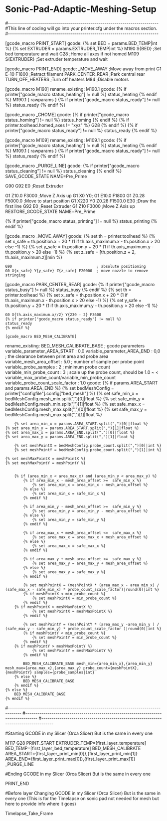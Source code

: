 # Sonic-Pad-Adaptic-Meshing-Setup
#---------------------------------------------------------------------------
#This line of coding will go into your printer.cfg under the macros section.
#---------------------------------------------------------------------------



[gcode_macro PRINT_START]
gcode:
  {% set BED = params.BED_TEMP|int %}
  {% set EXTRUDER = params.EXTRUDER_TEMP|int %}
  M190 S{BED}  ;Set bed temperature and wait
  G28  ;Home all axes if not homed
  M109 S{EXTRUDER}  ;Set extruder temperature and wait


[gcode_macro PRINT_END]
gcode:
  _MOVE_AWAY  ;Move away from print
  G1 E-10 F1800  ;Retract filament
  PARK_CENTER_REAR  ;Park central rear
  TURN_OFF_HEATERS  ;Turn off heaters
  M84  ;Disable motors


[gcode_macro M190]
rename_existing: M190.1
gcode:
  {% if printer["gcode_macro status_heating"] != null %}
    status_heating
  {% endif %}
    M190.1 { rawparams }
  {% if printer["gcode_macro status_ready"] != null %}
    status_ready
  {% endif %}


[gcode_macro _CHOME]
gcode:
  {% if printer["gcode_macro status_homing"] != null %}
    status_homing
  {% endif %}
  {% if printer.toolhead.homed_axes != "xyz" %}
  G28
  {% endif %}
  {% if printer["gcode_macro status_ready"] != null %}
    status_ready
  {% endif %}

[gcode_macro M109]
rename_existing: M109.1
gcode:
  {% if printer["gcode_macro status_heating"] != null %}
    status_heating
  {% endif %}
    M109.1 { rawparams }
  {% if printer["gcode_macro status_ready"] != null %}
    status_ready
  {% endif %}


[gcode_macro _PURGE_LINE]
gcode:
  {% if printer["gcode_macro status_cleaning"] != null %}
    status_cleaning
  {% endif %}
  SAVE_GCODE_STATE NAME=Pre_Prime
        
  G90
  G92 E0 ;Reset Extruder

  G1 Z10.0 F3000 ;Move Z Axis up
  G1 X0 Y0;
  G1 E10.0 F1800
  G1 Z0.28 F5000.0 ;Move to start position
  G1 X220 Y0 Z0.28 F1500.0 E30 ;Draw the first line
  G92 E0 ;Reset Extruder
  G1 Z10 F3000 ;Move Z Axis up
  RESTORE_GCODE_STATE NAME=Pre_Prime

  {% if printer["gcode_macro status_printing"] != null %}
    status_printing
  {% endif %}


[gcode_macro _MOVE_AWAY]
gcode:
    {% set th = printer.toolhead %}
    {% set x_safe = th.position.x + 20 * (1 if th.axis_maximum.x - th.position.x > 20 else -1) %}
    {% set y_safe = th.position.y + 20 * (1 if th.axis_maximum.y - th.position.y > 20 else -1) %}
    {% set z_safe = [th.position.z + 2, th.axis_maximum.z]|min %}
      
    G90                                      ; absolute positioning
    G0 X{x_safe} Y{y_safe} Z{z_safe} F20000  ; move nozzle to remove stringing


[gcode_macro PARK_CENTER_REAR]
gcode:
    {% if printer["gcode_macro status_busy"] != null %}
      status_busy
    {% endif %}
    {% set th = printer.toolhead %}
    {% set x_safe = th.position.x + 20 * (1 if th.axis_maximum.x - th.position.x > 20 else -1) %}
    {% set y_safe = th.position.y + 20 * (1 if th.axis_maximum.y - th.position.y > 20 else -1) %}

    G0 X{th.axis_maximum.x//2} Y{230 - 2} F3600  
    {% if printer["gcode_macro status_ready"] != null %}
    status_ready
    {% endif %}
    
    [gcode_macro BED_MESH_CALIBRATE]
rename_existing: BED_MESH_CALIBRATE_BASE
; gcode parameters
variable_parameter_AREA_START : 0,0
variable_parameter_AREA_END : 0,0
; the clearance between print area and probe area 
variable_mesh_area_offset : 5.0
; number of sample per probe point
variable_probe_samples : 2
; minimum probe count
variable_min_probe_count : 3
; scale up the probe count, should be 1.0 ~ < variable_max_probe_count/variable_min_probe_count
variable_probe_count_scale_factor : 1.0
gcode:
    {% if params.AREA_START and params.AREA_END %}
        {% set bedMeshConfig = printer["configfile"].config["bed_mesh"] %}
        {% set safe_min_x = bedMeshConfig.mesh_min.split(",")[0]|float %}
        {% set safe_min_y = bedMeshConfig.mesh_min.split(",")[1]|float %}
        {% set safe_max_x = bedMeshConfig.mesh_max.split(",")[0]|float %}
        {% set safe_max_y = bedMeshConfig.mesh_max.split(",")[1]|float %}

        {% set area_min_x = params.AREA_START.split(",")[0]|float %}
	{% set area_min_y = params.AREA_START.split(",")[1]|float %}
	{% set area_max_x = params.AREA_END.split(",")[0]|float %}
	{% set area_max_y = params.AREA_END.split(",")[1]|float %}

        {% set meshPointX = bedMeshConfig.probe_count.split(",")[0]|int %}
        {% set meshPointY = bedMeshConfig.probe_count.split(",")[1]|int %}
	
	{% set meshMaxPointX = meshPointX %}
	{% set meshMaxPointY = meshPointY %}


        {% if (area_min_x < area_max_x) and (area_min_y < area_max_y) %}
            {% if area_min_x - mesh_area_offset >=  safe_min_x %}
                {% set area_min_x = area_min_x - mesh_area_offset %}
            {% else %}
                {% set area_min_x = safe_min_x %}
            {% endif %}

            {% if area_min_y - mesh_area_offset >=  safe_min_y %}
                {% set area_min_y = area_min_y - mesh_area_offset %}
            {% else %}
                {% set area_min_y = safe_min_y %}
            {% endif %}

            {% if area_max_x + mesh_area_offset <=  safe_max_x %}
                {% set area_max_x = area_max_x + mesh_area_offset %}
            {% else %}
                {% set area_max_x = safe_max_x %}
            {% endif %}

            {% if area_max_y + mesh_area_offset <=  safe_max_y %}
                {% set area_max_y = area_max_y + mesh_area_offset %}
            {% else %}
                {% set area_max_y = safe_max_y %}
            {% endif %}

            {% set meshPointX = (meshPointX * (area_max_x - area_min_x) / (safe_max_x - safe_min_x) * probe_count_scale_factor)|round(0)|int %}
            {% if meshPointX < min_probe_count %}
                {% set meshPointX = min_probe_count %}
            {% endif %}
	    {% if meshPointX > meshMaxPointX %}
                {% set meshPointX = meshMaxPointX %}
            {% endif %}

            {% set meshPointY = (meshPointY * (area_max_y -area_min_y ) / (safe_max_y - safe_min_y) * probe_count_scale_factor )|round(0)|int %}
            {% if meshPointY < min_probe_count %}
                {% set meshPointY = min_probe_count %}
            {% endif %}
	    {% if meshPointY > meshMaxPointY %}
                {% set meshPointY = meshMaxPointY %}
            {% endif %}

            BED_MESH_CALIBRATE_BASE mesh_min={area_min_x},{area_min_y} mesh_max={area_max_x},{area_max_y} probe_count={meshPointX},{meshPointY} samples={probe_samples|int}
        {% else %}
            BED_MESH_CALIBRATE_BASE
        {% endif %}
    {% else %}
        BED_MESH_CALIBRATE_BASE
    {% endif %}
    
 #------------------------------------------------------------------------------------
 #------------------------------------------------------------------------------------
 #------------------------------------------------------------------------------------
 
#Starting GCODE in my Slicer (Orca Slicer) But is the same in every one 
 
M117
G28
PRINT_START EXTRUDER_TEMP=[first_layer_temperature] BED_TEMP=[first_layer_bed_temperature]
BED_MESH_CALIBRATE AREA_START={first_layer_print_min[0]},{first_layer_print_min[1]} AREA_END={first_layer_print_max[0]},{first_layer_print_max[1]}
_PURGE_LINE
 
 
 #Ending GCODE in my Slicer (Orca Slicer) But is the same in every one
 
 PRINT_END
 
 
#Before layer Changing GCODE in my Slicer (Orca Slicer) But is the same in every one (This is for the Timelapse on sonic pad not needed for mesh but here to provide info where it goes)
 
 Timelapse_Take_Frame
 
 
 
 
 
 
 
 
    
    
